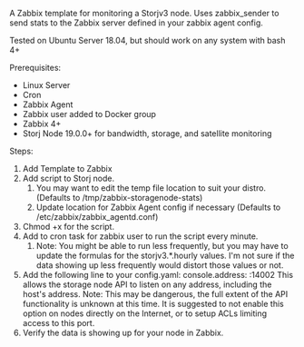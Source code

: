 A Zabbix template for monitoring a Storjv3 node. Uses zabbix_sender to send stats to the Zabbix server defined in your zabbix agent config.

Tested on Ubuntu Server 18.04, but should work on any system with bash 4+

Prerequisites:
* Linux Server
* Cron
* Zabbix Agent
* Zabbix user added to Docker group
* Zabbix 4+
* Storj Node 19.0.0+ for bandwidth, storage, and satellite monitoring

Steps:
1) Add Template to Zabbix
2) Add script to Storj node.
    1) You may want to edit the temp file location to suit your distro. (Defaults to /tmp/zabbix-storagenode-stats)
    2) Update location for Zabbix Agent config if necessary (Defaults to /etc/zabbix/zabbix_agentd.conf)
3) Chmod +x for the script.
4) Add to cron task for zabbix user to run the script every minute.
    1) Note: You might be able to run less frequently, but you may have to update the formulas for the storjv3.*.hourly values. I'm not sure if the data showing up less frequently would distort those values or not.
5) Add the following line to your config.yaml: console.address: :14002
    This allows the storage node API to listen on any address, including the host's address. Note: This may be dangerous, the full extent of the API functionality is unknown at this time. It is suggested to not enable this option on nodes directly on the Internet, or to setup ACLs limiting access to this port.
6) Verify the data is showing up for your node in Zabbix.
